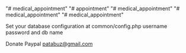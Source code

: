 "# medical_appointment" 
"# appointment" 
"# medical_appointment" 
"# medical_appointment" 
"# medical_appointment" 


Set your database configuration at common/config.php
username
password
and db name


Donate Paypal patabuz@gmail.com
